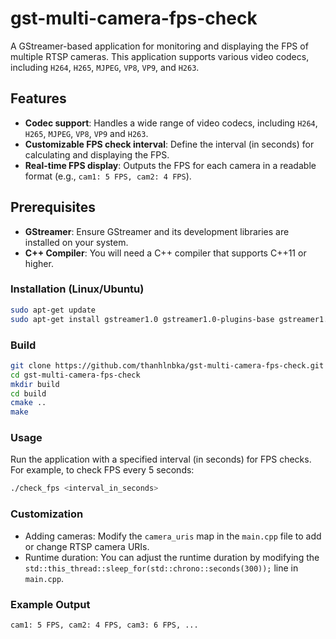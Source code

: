 # gst-multi-camera-fps-check

A GStreamer-based application for monitoring and displaying the FPS of multiple RTSP cameras. This application supports various video codecs, including `H264`, `H265`, `MJPEG`, `VP8`, `VP9`, and `H263`.

## Features


- **Codec support**: Handles a wide range of video codecs, including `H264`, `H265`, `MJPEG`, `VP8`, `VP9` and `H263`.
- **Customizable FPS check interval**: Define the interval (in seconds) for calculating and displaying the FPS.
- **Real-time FPS display**: Outputs the FPS for each camera in a readable format (e.g., `cam1: 5 FPS, cam2: 4 FPS`).

## Prerequisites

- **GStreamer**: Ensure GStreamer and its development libraries are installed on your system.
- **C++ Compiler**: You will need a C++ compiler that supports C++11 or higher.

### Installation (Linux/Ubuntu)

```bash
sudo apt-get update
sudo apt-get install gstreamer1.0 gstreamer1.0-plugins-base gstreamer1.0-plugins-good gstreamer1.0-plugins-bad gstreamer1.0-plugins-ugly gstreamer1.0-libav gstreamer1.0-tools libgstreamer1.0-dev build-essential
```

### Build 

```bash
git clone https://github.com/thanhlnbka/gst-multi-camera-fps-check.git
cd gst-multi-camera-fps-check
mkdir build
cd build 
cmake ..
make
```

### Usage

Run the application with a specified interval (in seconds) for FPS checks. For example, to check FPS every 5 seconds:


```bash
./check_fps <interval_in_seconds>
```

### Customization

* Adding cameras: Modify the `camera_uris` map in the `main.cpp` file to add or change RTSP camera URIs.
* Runtime duration: You can adjust the runtime duration by modifying the `std::this_thread::sleep_for(std::chrono::seconds(300));` line in `main.cpp`.

### Example Output

```bash
cam1: 5 FPS, cam2: 4 FPS, cam3: 6 FPS, ...
```

